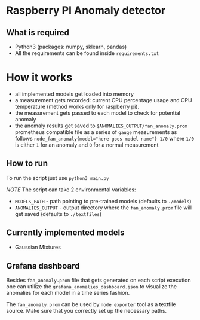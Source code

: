 # Raspberry PI Anomaly detector

## What is required
- Python3 (packages: numpy, sklearn, pandas)
- All the requirements can be found inside `requirements.txt`
    
# How it works
- all implemented models get loaded into memory
- a measurement gets recorded: current CPU percentage usage and CPU temperature (method works only for raspberry pi).
- the measurement gets passed to each model to check for potential anomaly
- the anomaly results get saved to `$ANOMALIES_OUTPUT/fan_anomaly.prom` prometheus compatible file
  as a series of `gauge` measurements as follows `node_fan_anomaly{model="here goes model name"} 1/0` where `1/0` is either
  `1` for an anomaly and `0` for a normal measurement
    
## How to run
To run the script just use
`python3 main.py`

*NOTE*
The script can take 2 environmental variables:
- `MODELS_PATH` - path pointing to pre-trained models (defaults to `./models`)
- `ANOMALIES_OUTPUT` - output directory where the `fan_anomaly.prom` file will get saved (defaults to `./textfiles`)
    
## Currently implemented models
- Gaussian Mixtures
    
## Grafana dashboard
Besides `fan_anomaly.prom` file that gets generated on each script execution one can utilize the
`grafana_anomalies_dashboard.json` to visualize the anomalies for each model in a time series fashion.

The `fan_anomaly.prom` can be used by `node exporter` tool as a textfile source. Make sure
that you correctly set up the necessary paths.

